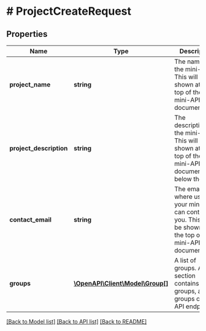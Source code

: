 # # ProjectCreateRequest

## Properties

Name | Type | Description | Notes
------------ | ------------- | ------------- | -------------
**project_name** | **string** | The name of the mini-API. This will be shown at the top of the mini-API&#39;s documentation. | [optional]
**project_description** | **string** | The description of the mini-API. This will be shown at the top of the mini-API&#39;s documentation, below the title. | [optional]
**contact_email** | **string** | The email where users of your mini-API can contact you. This will be shown at the top of the mini-API&#39;s documentation. | [optional]
**groups** | [**\OpenAPI\Client\Model\Group[]**](Group.md) | A list of groups. A section contains groups, and groups contain API endpoints. | [optional]

[[Back to Model list]](../../README.md#models) [[Back to API list]](../../README.md#endpoints) [[Back to README]](../../README.md)
